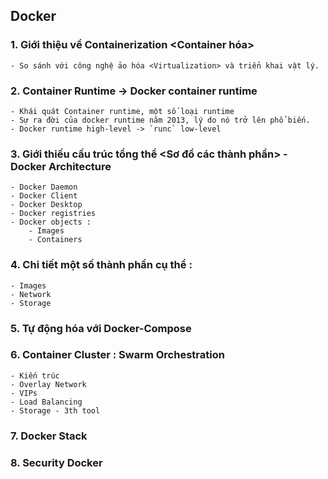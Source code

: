 ## Docker

### 1. Giới thiệu về Containerization <Container hóa>
    - So sánh với công nghệ ảo hóa <Virtualization> và triển khai vật lý.

### 2. Container Runtime -> Docker container runtime

    - Khái quát Container runtime, một số loại runtime
    - Sự ra đời của docker runtime năm 2013, lý do nó trở lên phổ biến.
    - Docker runtime high-level -> `runc` low-level

### 3. Giới thiếu cấu trúc tổng thể <Sơ đồ các thành phần> - Docker Architecture

    - Docker Daemon
    - Docker Client
    - Docker Desktop
    - Docker registries
    - Docker objects :
        - Images
        - Containers
    
### 4. Chi tiết một số thành phần cụ thể :

    - Images
    - Network
    - Storage

### 5. Tự động hóa với Docker-Compose
### 6. Container Cluster : Swarm Orchestration
    
    - Kiến trúc
    - Overlay Network
    - VIPs
    - Load Balancing
    - Storage - 3th tool

### 7. Docker Stack
### 8. Security Docker